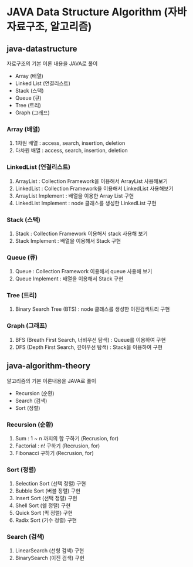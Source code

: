 # JAVA Data Structure Algorithm (자바 자료구조, 알고리즘)

## java-datastructure 
자료구조의 기본 이론 내용을 JAVA로 풀이
- Array (배열)
- Linked List (연결리스트)
- Stack (스택)
- Queue (큐)
- Tree (트리) 
- Graph (그래프) 


### Array (배열)
1. 1차원 배열 : access, search, insertion, deletion
2. 다차원 배열 : access, search, insertion, deletion

 
### LinkedList (연결리스트)
1. ArrayList : Collection Framework을 이용해서 ArrayList 사용해보기 
2. LinkedList : Collection Framework을 이용해서 LinkedList 사용해보기
3. ArrayList Implement : 배열을 이용한 Array List 구현
4. LinkedList Implement : node 클래스를 생성한 LinkedList 구현


### Stack (스택)
1. Stack : Collection Framework 이용해서 stack 사용해 보기
2. Stack Implement : 배열을 이용해서 Stack 구현


### Queue (큐)
1. Queue : Collection Framework 이용해서 queue 사용해 보기
2. Queue Implement : 배열을 이용해서 Stack 구현


### Tree (트리)
1. Binary Search Tree (BTS) : node 클래스를 생성한 이진검색트리 구현


### Graph (그래프) 
1. BFS (Breath First Search, 너비우선 탐색)  : Queue를 이용하여 구현 
2. DFS (Depth First Search, 깊이우선 탐색) : Stack을 이용하여 구현



## java-algorithm-theory 
알고리즘의 기본 이론내용을 JAVA로 풀이
- Recursion (순환)
- Search (검색)
- Sort (정렬) 

### Recursion (순환)  
1.  Sum : 1 ~ n 까지의 합 구하기 (Recrusion, for)
2.  Factorial : n! 구하기 (Recrusion, for)
3.  Fibonacci 구하기 (Recrusion, for)


### Sort (정렬)
1. Selection Sort (선택 정렬) 구현 
2. Bubble Sort (버블 정렬) 구현
3. Insert Sort (선택 정렬) 구현
4. Shell Sort (쉘 정렬) 구현 
5. Quick Sort (퀵 정렬) 구현
6. Radix Sort (기수 정렬) 구현


### Search (검색)
1. LinearSearch (선형 검색) 구현
2. BinarySearch (이진 검색) 구현

